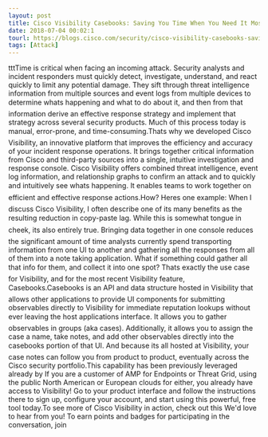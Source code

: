 ```yaml
---
layout: post
title: Cisco Visibility Casebooks: Saving You Time When You Need It Most
date: 2018-07-04 00:02:1
tourl: https://blogs.cisco.com/security/cisco-visibility-casebooks-saving-you-time-when-you-need-it-most
tags: [Attack]
---
```

tttTime is critical when facing an incoming attack. Security analysts and incident responders must quickly detect, investigate, understand, and react quickly to limit any potential damage. They sift through threat intelligence information from multiple sources and event logs from multiple devices to determine whats happening and what to do about it, and then from that information derive an effective response strategy and implement that strategy across several security products. Much of this process today is manual, error-prone, and time-consuming.Thats why we developed Cisco Visibility, an innovative platform that improves the efficiency and accuracy of your incident response operations. It brings together critical information from Cisco and third-party sources into a single, intuitive investigation and response console. Cisco Visibility offers combined threat intelligence, event log information, and relationship graphs to confirm an attack and to quickly and intuitively see whats happening. It enables teams to work together on efficient and effective response actions.How? Heres one example: When I discuss Cisco Visibility, I often describe one of its many benefits as the resulting reduction in copy-paste lag. While this is somewhat tongue in cheek, its also entirely true. Bringing data together in one console reduces the significant amount of time analysts currently spend transporting information from one UI to another and gathering all the responses from all of them into a note taking application. What if something could gather all that info for them, and collect it into one spot? Thats exactly the use case for Visibility, and for the most recent Visibility feature, Casebooks.Casebooks is an API and data structure hosted in Visibility that allows other applications to provide UI components for submitting observables directly to Visibility for immediate reputation lookups without ever leaving the host applications interface. It allows you to gather observables in groups (aka cases). Additionally, it allows you to assign the case a name, take notes, and add other observables directly into the casebooks portion of that UI. And because its all hosted at Visibility, your case notes can follow you from product to product, eventually across the Cisco security portfolio.This capability has been previously leveraged already by If you are a customer of AMP for Endpoints or Threat Grid, using the public North American or European clouds for either, you already have access to Visibility! Go to your product interface and follow the instructions there to sign up, configure your account, and start using this powerful, free tool today.To see more of Cisco Visibility in action, check out this We'd love to hear from you! To earn points and badges for participating in the conversation, join 